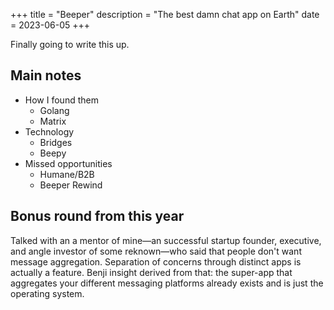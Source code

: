 +++
title = "Beeper"
description = "The best damn chat app on Earth"
date = 2023-06-05
+++

Finally going to write this up.

## Main notes
- How I found them
  - Golang
  - Matrix
- Technology
  - Bridges
  - Beepy
- Missed opportunities
  - Humane/B2B
  - Beeper Rewind

## Bonus round from this year
Talked with an a mentor of mine—an successful startup founder,
executive, and angle investor of some reknown—who said that people
don't want message aggregation. Separation of concerns through distinct
apps is actually a feature. Benji insight derived from that: the
super-app that aggregates your different messaging platforms already
exists and is just the operating system.
